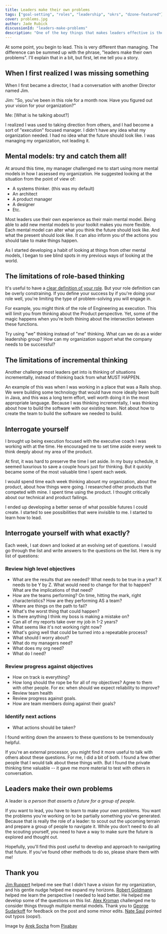 ```yaml
---
title: Leaders make their own problems
tags: ["goal-setting", "roles", "leadership", "okrs", "dzone-featured"]
cover: problems.jpg
author: Jade Rubick
discussionId: "leaders-make-problems"
description: "One of the key things that makes leaders effective is the ability to orient themselves. Leaders make their own problems. This post shares how to do that."
---
```


At some point, you begin to lead. This is very different than managing. The difference can be summed up with the phrase, "leaders make their own problems". I'll explain that in a bit, but first, let me tell you a story. 

<re-img src="problems.jpg"></re-img>

## When I first realized I was missing something

When I first became a director, I had a conversation with another Director named Jim. 

Jim: "So, you've been in this role for a month now. Have you figured out your vision for your organization?"

Me: [What is he talking about?]

I realized I was used to taking direction from others, and I had become a sort of "execution" focused manager. I didn't have any idea what my organization needed. I had no idea what the future should look like. I was managing my organization, not leading it.

## Mental models: try and catch them all!

At around this time, my manager challenged me to start using more mental models in how I assessed my organization. He suggested looking at the situation from the point of view of:

* A systems thinker. (this was my default)
* An architect
* A product manager
* A designer
* Etc.

Most leaders use their own experience as their main mental model. Being able to add new mental models to your toolkit makes you more flexible. Each mental model can alter what you think the future should look like. And what the present should look like. It can also inform you of the actions you should take to make things happen.

As I started developing a habit of looking at things from other mental models, I began to see blind spots in my previous ways of looking at the world. 

## The limitations of role-based thinking

It's useful to have a [clear definition of your role](/role-definition/). But your role definition can be overly constraining. If you define your success by if you're doing your role well, you're limiting the type of problem-solving you will engage in.

For example, you might think of the role of Engineering as execution. This will limit you from thinking about the Product perspective. Yet, some of the magic happens when you're both thining about the intersection between these functions.

Try using "we" thinking instead of "me" thinking. What can we do as a wider leadership group? How can my organization support what the company needs to be successful?

## The limitations of incremental thinking

Another challenge most leaders get into is thinking of situations incrementally, instead of thinking back from what MUST HAPPEN.

An example of this was when I was working in a place that was a Rails shop. We were building some technology that would have more ideally been built in Java, and this was a long term effort, well worth doing it in the most appropriate language. Because I was thinking incrementally, I was thinking about how to build the software with our existing team. Not about how to create the team to build the software we needed to build.

## Interrogate yourself

I brought up being execution focused with the executive coach I was working with at the time. He encouraged me to set time aside every week to think deeply about my area of the product.

At first, it was hard to preserve the time I set aside. In my busy schedule, it seemed luxurious to save a couple hours just for thinking. But it quickly became some of the most valuable time I spent each week. 

I would spend time each week thinking abount my organization, about the product, about how things were going. I researched other products that competed with mine. I spent time using the product. I thought critically about our technical and product failings. 

I ended up developing a better sense of what possible futures I could create. I started to see possibilities that were invisible to me. I started to learn how to lead.

## Interrogate yourself with what exactly?

Each week, I sat down and looked at an evolving set of questions. I would go through the list and write answers to the questions on the list. Here is my list of questions:

### Review high level objectives

* What are the results that are needed? What needs to be true in a year? X needs to be Y by Z. What would need to change for that to happen? What are the implications of that need?
* How are the teams performing? On time, hitting the mark, right characteristics? How are they performing AS a team?
* Where are things on the path to fail?
* What's the worst thing that could happen?
* Is there anything I think my boss is making a mistake on?
* Can all of my reports take over my job in 1-2 years?
* What seems like it's not working right now?
* What's going well that could be turned into a repeatable process?
* What should I worry about?
* What do my managers need?
* What does my org need?
* What do I need?

### Review progress against objectives

* How on track is everything?
* How long should the rope be for all of my objectives? Agree to them with other people. For ex: when should we expect reliability to improve?
* Review team health
* Review progress against goals.
* How are team members doing against their goals?
 
### Identify next actions

* What actions should be taken?

I found writing down the answers to these questions to be tremendously helpful. 

If you're an external processor, you might find it more useful to talk with others about these questions. For me, I did a bit of both. I found a few other people that I would talk about these things with. But I found the private thinking time valuable -- it gave me more material to test with others in conversation.

## Leaders make their own problems

A leader is _a person that asserts a future for a group of people_. 

If you want to lead, you have to learn to make your own problems. You want the problems you're working on to be partially something you've generated. Because that is really the role of a leader: to scout out the upcoming terrain and prepare a group of people to navigate it. While you don't need to do all the scouting yourself, you need to have a way to make sure the future is explored and thought out.

Hopefully, you'll find this post useful to develop and approach to navigating that future. If you've found other methods to do so, please share them with me!

## Thank you

[Jim Ruppert](https://www.linkedin.com/in/jim-ruppert-0ba71/) helped me see that I didn't have a vision for my organization, and his gentle nudge helped me expand my horizons. [Robert Goldmann](https://www.linkedin.com/in/coachrg/) helped me learn the perspective I needed to lead better. He helped me develop some of the questions on this list. [Alex Kroman](https://www.linkedin.com/in/alexkroman/) challenged me to consider things through multiple mental models. Thank you to [George Sudarkoff](https://sudarkoff.com) for feedback on the post and some minor edits. [Nate Saul](https://www.linkedin.com/in/nsaul/) pointed out typos (oops!).

Image by <a href="https://pixabay.com/users/qimono-1962238/?utm_source=link-attribution&amp;utm_medium=referral&amp;utm_campaign=image&amp;utm_content=1872665">Arek Socha</a> from <a href="https://pixabay.com//?utm_source=link-attribution&amp;utm_medium=referral&amp;utm_campaign=image&amp;utm_content=1872665">Pixabay</a>